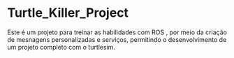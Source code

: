 # Turtle_Killer_Project
Este é um projeto para treinar as habilidades com ROS , por meio da criação de mesnagens personalizadas e serviços, permitindo o desenvolvimento de um projeto completo com o turtlesim.
